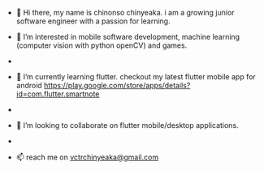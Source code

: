 - 👋 Hi there, my name is chinonso chinyeaka. i am a growing junior software engineer with a passion for learning.

- 👀 I’m interested in mobile software development, machine learning (computer vision with python openCV) and games.
- 
- 🌱 I’m currently learning flutter. checkout my latest flutter mobile app for android https://play.google.com/store/apps/details?id=com.flutter.smartnote
- 
- 💞️ I’m looking to collaborate on flutter mobile/desktop applications.
- 
- 📫 reach me on vctrchinyeaka@gmail.com

<!---
viktorvoltz/viktorvoltz is a ✨ special ✨ repository because its `README.md` (this file) appears on your GitHub profile.
You can click the Preview link to take a look at your changes.
--->
